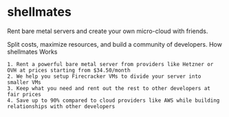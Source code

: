 # shellmates

Rent bare metal servers and create your own micro-cloud with friends.

Split costs, maximize resources, and build a community of developers.
How shellmates Works

    1. Rent a powerful bare metal server from providers like Hetzner or OVH at prices starting from $34.50/month
    2. We help you setup Firecracker VMs to divide your server into smaller VMs
    3. Keep what you need and rent out the rest to other developers at fair prices
    4. Save up to 90% compared to cloud providers like AWS while building relationships with other developers

